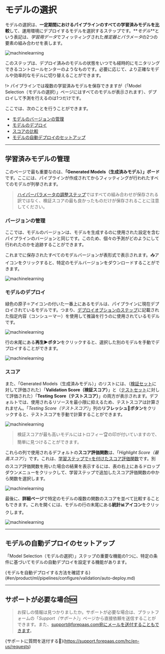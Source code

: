 # モデルの選択

モデルの選択は、**一定期間におけるパイプラインのすべての学習済みモデルを比較**して、運用環境にデプロイするモデルを選択するステップです。**_モデル_**という表記は、*学習用データ*でフィッティングされた*推定器とパラメータ*の2つの要素の組み合わせを表します。 

![machinelearning](picts/pipeline-validation.png)

このステップは、デプロイ済みのモデルの状態をいつでも経時的にモニタリングできるコントロールセンターのようなものです。必要に応じて、より正確なモデルや効率的なモデルに切り替えることができます。

!> パイプラインでは複数の学習済みモデルを保存できますが（「Model Selection（モデルの選択）」ページにはすべてのモデルが表示されます）、デプロイして予測を行えるのは1つだけです。

ここでは、次のことを行うことができます。
* [モデルのバージョンの管理](jp/product/ml/pipelines/configure/validation/index.md?id=manage-versions)
* [モデルのデプロイ](jp/product/ml/pipelines/configure/validation/index.md?id=deploy-model)
* [スコアの比較](jp/product/ml/pipelines/configure/validation/index.md?id=scores)
* [モデルの自動デプロイのセットアップ](jp/product/ml/pipelines/configure/validation/index.md?id=set-up-automatic-deployment-of-models)

---
## 学習済みモデルの管理

このページで最も重要なのは、**「Generated Models（生成済みモデル）」ボード**です。ここには、パイプラインが作成されてからフィッティングが行われたすべてのモデルが列挙されます。  

> [ハイパーパラメータの調整ステップ](jp/product/ml/pipelines/configure/tuning/index)ではすべての組み合わせが保存される訳ではなく、検証スコアの最も良かったものだけが保存されることに注意してください。


### バージョンの管理

ここでは、モデルのバージョンは、モデルを生成するのに使用された設定を含むパイプラインのバージョンと同じです。このため、個々の予測がどのようにして行われたのかを追跡することができます。 

これまでに保存されたすべてのモデルバージョンが表形式で表示されます。📥アイコンをクリックすると、特定のモデルバージョンをダウンロードすることができます。 

![machinelearning](picts/validation-download.png)


### モデルのデプロイ

緑色の原子⚛️アイコンの付いた一番上にあるモデルは、パイプラインに現在デプロイされているモデルです。つまり、[デプロイオプションのステップ](jp/product/ml/pipelines/configure/deployment/index)に記載された指定内容（コンシューマー）を使用して推論を行うのに使用されているモデルです。  

![machinelearning](picts/validation-deployed-model.png)

行の末尾にある**再生▶️ボタン**をクリックすると、選択した別のモデルを手動でデプロイすることができます。

![machinelearning](picts/validation-manually-deploy.png)


### スコア

また、「Generated Models（生成済みモデル）」のリストには、（[検証セット](jp/product/ml/pipelines/configure/training/validation)に対して評価された）「**Validation Score（検証スコア）**」と（[テストセット](jp/product/ml/pipelines/configure/dataset/input.md?id=train-test-split)に対して評価された）「**Testing Score（テストスコア）**」の両方が表示されます。デフォルトでは、使用されるリソースを最小限に抑えるため、テストスコアは計算されません。「*Testing Score（テストスコア）*」列の**リフレッシュ🔄ボタン**をクリックすると、テストスコアを手動で計算することができます。

![machinelearning](picts/validation-manually-score.png)

> 検証スコアが最も高いモデルにはトロフィー🏆の印が付いていますので、簡単に見つけることができます。

これらの列で使用されるデフォルトの**スコア評価関数**は、「*Highlight Score（最高スコア）*」です。これは、[学習ステップで⭐を付けたスコア評価関数](jp/product/ml/pipelines/configure/training/validation)です。別のスコア評価関数を用いた場合の結果を表示するには、表の右上にあるドロップダウンメニューをクリックして、学習ステップで追加したスコア評価関数の中から関数を選択します。

![machinelearning](picts/validation-highlight-score.png)

最後に、**詳細ページ**で特定のモデルの複数の関数のスコアを並べて比較することもできます。これを開くには、モデルの行の末尾にある**統計📊アイコン**をクリックします。

![machinelearning](picts/validation-model-stats.png)

---
## モデルの自動デプロイのセットアップ

「Model Selection（モデルの選択）」ステップの重要な機能の1つに、特定の条件に基づいてモデルの自動デプロイを設定する機能があります。 

{モデルを自動デプロイする方法を確認する}(#en/product/ml/pipelines/configure/validation/auto-deploy.md)

---
##  サポートが必要な場合🆘

> お探しの情報は見つかりましたか。サポートが必要な場合は、プラットフォームの「*Support（サポート）*」ページから直接依頼を送信することができます。また、support@forepaas.com宛にメールを送付することもできます。

{サポートに質問を送付する🤔}(https://support.forepaas.com/hc/en-us/requests)